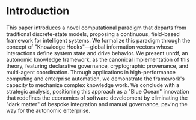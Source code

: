 # Introduction

This paper introduces a novel computational paradigm that departs from traditional discrete-state models, proposing a continuous, field-based framework for intelligent systems. We formalize this paradigm through the concept of "Knowledge Hooks"—global information vectors whose interactions define system state and drive behavior. We present unrdf, an autonomic knowledge framework, as the canonical implementation of this theory, featuring declarative governance, cryptographic provenance, and multi-agent coordination. Through applications in high-performance computing and enterprise automation, we demonstrate the framework's capacity to mechanize complex knowledge work. We conclude with a strategic analysis, positioning this approach as a "Blue Ocean" innovation that redefines the economics of software development by eliminating the "dark matter" of bespoke integration and manual governance, paving the way for the autonomic enterprise.
